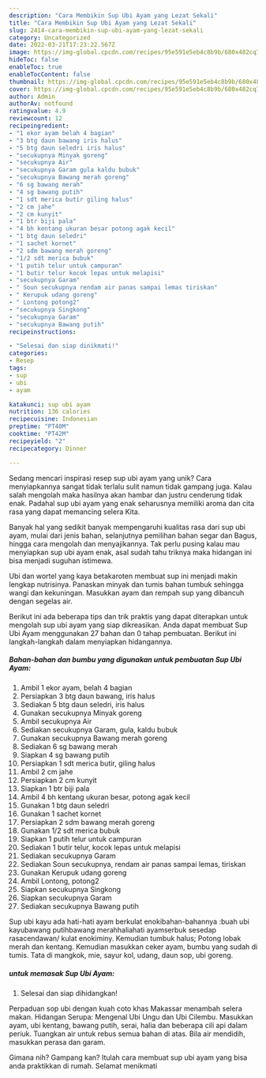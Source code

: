 ```yaml
---
description: "Cara Membikin Sup Ubi Ayam yang Lezat Sekali"
title: "Cara Membikin Sup Ubi Ayam yang Lezat Sekali"
slug: 2414-cara-membikin-sup-ubi-ayam-yang-lezat-sekali
category: Uncategorized
date: 2022-03-21T17:23:22.567Z
image: https://img-global.cpcdn.com/recipes/95e591e5eb4c8b9b/680x482cq70/sup-ubi-ayam-foto-resep-utama.jpg
hideToc: false
enableToc: true
enableTocContent: false
thumbnail: https://img-global.cpcdn.com/recipes/95e591e5eb4c8b9b/680x482cq70/sup-ubi-ayam-foto-resep-utama.jpg
cover: https://img-global.cpcdn.com/recipes/95e591e5eb4c8b9b/680x482cq70/sup-ubi-ayam-foto-resep-utama.jpg
author: Admin
authorAv: notfound
ratingvalue: 4.9
reviewcount: 12
recipeingredient:
- "1 ekor ayam belah 4 bagian"
- "3 btg daun bawang iris halus"
- "5 btg daun seledri iris halus"
- "secukupnya Minyak goreng"
- "secukupnya Air"
- "secukupnya Garam gula kaldu bubuk"
- "secukupnya Bawang merah goreng"
- "6 sg bawang merah"
- "4 sg bawang putih"
- "1 sdt merica butir giling halus"
- "2 cm jahe"
- "2 cm kunyit"
- "1 btr biji pala"
- "4 bh kentang ukuran besar potong agak kecil"
- "1 btg daun seledri"
- "1 sachet kornet"
- "2 sdm bawang merah goreng"
- "1/2 sdt merica bubuk"
- "1 putih telur untuk campuran"
- "1 butir telur kocok lepas untuk melapisi"
- "secukupnya Garam"
- " Soun secukupnya rendam air panas sampai lemas tiriskan"
- " Kerupuk udang goreng"
- " Lontong potong2"
- "secukupnya Singkong"
- "secukupnya Garam"
- "secukupnya Bawang putih"
recipeinstructions:

- "Selesai dan siap dinikmati!"
categories:
- Resep
tags:
- sup
- ubi
- ayam

katakunci: sup ubi ayam 
nutrition: 136 calories
recipecuisine: Indonesian
preptime: "PT40M"
cooktime: "PT42M"
recipeyield: "2"
recipecategory: Dinner

---
```





Sedang mencari inspirasi resep sup ubi ayam yang unik? Cara menyiapkannya sangat tidak terlalu sulit namun tidak gampang juga. Kalau salah mengolah maka hasilnya akan hambar dan justru cenderung tidak enak. Padahal sup ubi ayam yang enak seharusnya memiliki aroma dan cita rasa yang dapat memancing selera Kita.





Banyak hal yang sedikit banyak mempengaruhi kualitas rasa dari sup ubi ayam, mulai dari jenis bahan, selanjutnya pemilihan bahan segar dan Bagus, hingga cara mengolah dan menyajikannya. Tak perlu pusing kalau mau menyiapkan sup ubi ayam enak,      asal sudah tahu triknya maka hidangan ini bisa menjadi suguhan istimewa.














Ubi dan wortel yang kaya betakaroten membuat sup ini menjadi makin lengkap nutrisinya. Panaskan minyak dan tumis bahan tumbuk sehingga wangi dan kekuningan. Masukkan ayam dan rempah sup yang dibancuh dengan segelas air.






Berikut ini ada beberapa tips dan trik praktis yang dapat diterapkan untuk mengolah sup ubi ayam yang siap dikreasikan. Anda dapat membuat Sup Ubi Ayam menggunakan 27 bahan dan 0 tahap pembuatan. Berikut ini langkah-langkah dalam menyiapkan hidangannya.

<!--inarticleads1-->

##### Bahan-bahan dan bumbu yang digunakan untuk pembuatan Sup Ubi Ayam:

1. Ambil 1 ekor ayam, belah 4 bagian
1. Persiapkan 3 btg daun bawang, iris halus
1. Sediakan 5 btg daun seledri, iris halus
1. Gunakan secukupnya Minyak goreng
1. Ambil secukupnya Air
1. Sediakan secukupnya Garam, gula, kaldu bubuk
1. Gunakan secukupnya Bawang merah goreng
1. Sediakan 6 sg bawang merah
1. Siapkan 4 sg bawang putih
1. Persiapkan 1 sdt merica butir, giling halus
1. Ambil 2 cm jahe
1. Persiapkan 2 cm kunyit
1. Siapkan 1 btr biji pala
1. Ambil 4 bh kentang ukuran besar, potong agak kecil
1. Gunakan 1 btg daun seledri
1. Gunakan 1 sachet kornet
1. Persiapkan 2 sdm bawang merah goreng
1. Gunakan 1/2 sdt merica bubuk
1. Siapkan 1 putih telur untuk campuran
1. Sediakan 1 butir telur, kocok lepas untuk melapisi
1. Sediakan secukupnya Garam
1. Sediakan  Soun secukupnya, rendam air panas sampai lemas, tiriskan
1. Gunakan  Kerupuk udang goreng
1. Ambil  Lontong, potong2
1. Siapkan secukupnya Singkong
1. Siapkan secukupnya Garam
1. Sediakan secukupnya Bawang putih


Sup ubi kayu ada hati-hati ayam berkulat enokibahan-bahannya :buah ubi kayubawang putihbawang merahhaliahati ayamserbuk sesedap rasacendawan/ kulat enokiminy. Kemudian tumbuk halus; Potong lobak merah dan kentang. Kemudian masukkan ceker ayam, bumbu yang sudah di tumis. Tata di mangkok, mie, sayur kol, udang, daun sop, ubi goreng. 

<!--inarticleads2-->

#####  untuk memasak Sup Ubi Ayam:


1. Selesai dan siap dihidangkan!

Perpaduan sop ubi dengan kuah coto khas Makassar menambah selera makan. Hidangan Serupa: Mengenal Ubi Ungu dan Ubi Cilembu. Masukkan ayam, ubi kentang, bawang putih, serai, halia dan beberapa cili api dalam periuk. Tuangkan air untuk rebus semua bahan di atas. Bila air mendidih, masukkan perasa dan garam. 

Gimana nih? Gampang kan? Itulah cara membuat sup ubi ayam yang bisa anda praktikkan di rumah. Selamat menikmati
